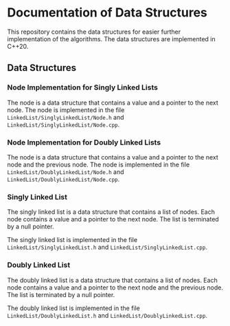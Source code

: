 # Documentation of Data Structures

This repository contains the data structures for easier further implementation of the algorithms. The data structures are implemented in C++20.

## Data Structures

### Node Implementation for Singly Linked Lists

The node is a data structure that contains a value and a pointer to the next node. The node is implemented in the file `LinkedList/SinglyLinkedList/Node.h` and `LinkedList/SinglyLinkedList/Node.cpp`.

### Node Implementation for Doubly Linked Lists

The node is a data structure that contains a value and a pointer to the next node and the previous node. The node is implemented in the file `LinkedList/DoublyLinkedList/Node.h` and `LinkedList/DoublyLinkedList/Node.cpp`.

### Singly Linked List

The singly linked list is a data structure that contains a list of nodes. Each node contains a value and a pointer to the next node. The list is terminated by a null pointer.

The singly linked list is implemented in the file `LinkedList/SinglyLinkedList.h` and `LinkedList/SinglyLinkedList.cpp`.

### Doubly Linked List

The doubly linked list is a data structure that contains a list of nodes. Each node contains a value and a pointer to the next node and the previous node. The list is terminated by a null pointer.

The doubly linked list is implemented in the file `LinkedList/DoublyLinkedList.h` and `LinkedList/DoublyLinkedList.cpp`.
